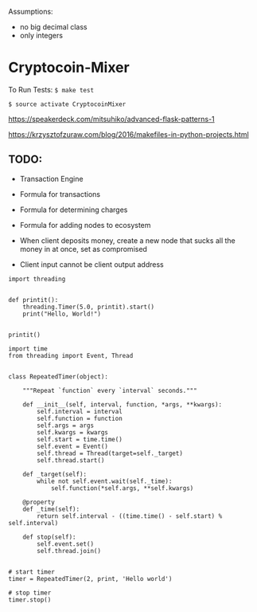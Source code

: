 Assumptions:
  - no big decimal class
  - only integers
# Cryptocoin-Mixer

To Run Tests:
`$ make test`


`$ source activate CryptocoinMixer`

https://speakerdeck.com/mitsuhiko/advanced-flask-patterns-1

https://krzysztofzuraw.com/blog/2016/makefiles-in-python-projects.html



TODO:
- 



- Transaction Engine
- Formula for transactions
- Formula for determining charges
- Formula for adding nodes to ecosystem

- When client deposits money, create a new node that sucks all the money in at once, set as compromised


- Client input cannot be client output address









```
import threading


def printit():
    threading.Timer(5.0, printit).start()
    print("Hello, World!")


printit()
```


```
import time
from threading import Event, Thread


class RepeatedTimer(object):

    """Repeat `function` every `interval` seconds."""

    def __init__(self, interval, function, *args, **kwargs):
        self.interval = interval
        self.function = function
        self.args = args
        self.kwargs = kwargs
        self.start = time.time()
        self.event = Event()
        self.thread = Thread(target=self._target)
        self.thread.start()

    def _target(self):
        while not self.event.wait(self._time):
            self.function(*self.args, **self.kwargs)

    @property
    def _time(self):
        return self.interval - ((time.time() - self.start) % self.interval)

    def stop(self):
        self.event.set()
        self.thread.join()


# start timer
timer = RepeatedTimer(2, print, 'Hello world')

# stop timer
timer.stop()
```
